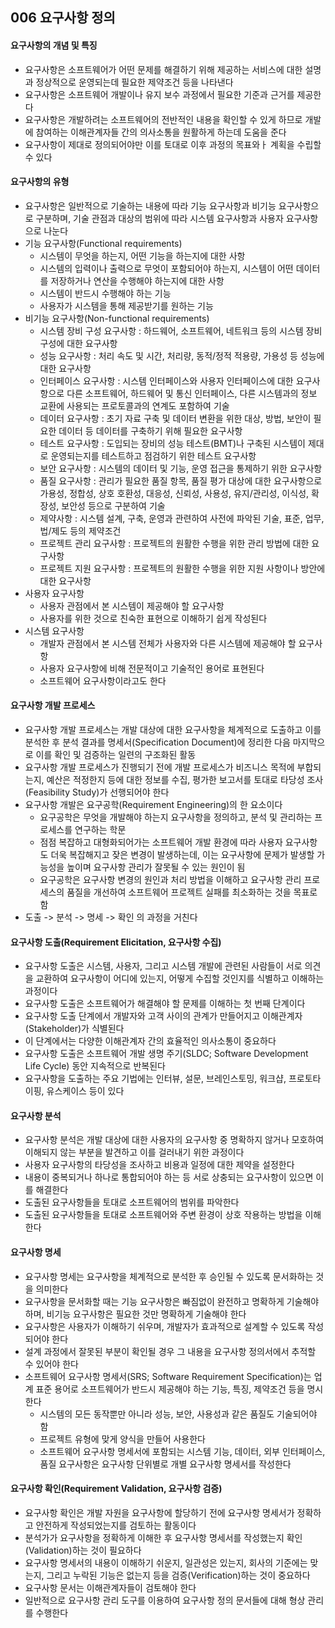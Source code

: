 ## 006 요구사항 정의

#### 요구사항의 개념 및 특징

- 요구사항은 소프트웨어가 어떤 문제를 해결하기 위해 제공하는 서비스에 대한 설명과 정상적으로 운영되는데 필요한 제약조건 등을 나타낸다
- 요구사항은 소프트웨어 개발이나 유지 보수 과정에서 필요한 기준과 근거를 제공한다
- 요구사항은 개발하려는 소프트웨어의 전반적인 내용을 확인할 수 있게 하므로 개발에 참여하는 이해관계자들 간의 의사소통을 원활하게 하는데 도움을 준다
- 요구사항이 제대로 정의되어야만 이를 토대로 이후 과정의 목표와ㅏ 계획을 수립할 수 있다



#### 요구사항의 유형

- 요구사항은 일반적으로 기술하는 내용에 따라 기능 요구사항과 비기능 요구사항으로 구분하며, 기술 관점과 대상의 범위에 따라 시스템 요구사항과 사용자 요구사항으로 나눈다
- 기능 요구사항(Functional requirements)
  - 시스템이 무엇을 하는지, 어떤 기능을 하는지에 대한 사항
  - 시스템의 입력이나 출력으로 무엇이 포함되어야 하는지, 시스템이 어떤 데이터를 저장하거나 연산을 수행해야 하는지에 대한 사항
  - 시스템이 반드시 수행해야 하는 기능
  - 사용자가 시스템을 통해 제공받기를 원하는 기능
- 비기능 요구사항(Non-functional requirements)
  - 시스템 장비 구성 요구사항 : 하드웨어, 소프트웨어, 네트워크 등의 시스템 장비 구성에 대한 요구사항
  - 성능 요구사항 : 처리 속도 및 시간, 처리량, 동적/정적 적용량, 가용성 등 성능에 대한 요구사항
  - 인터페이스 요구사항 : 시스템 인터페이스와 사용자 인터페이스에 대한 요구사항으로 다른 소프트웨어, 하드웨어 및 통신 인터페이스, 다른 시스템과의 정보 교환에 사용되는 프로토콜과의 연계도 포함하여 기술
  - 데이터 요구사항 : 초기 자료 구축 및 데이터 변환을 위한 대상, 방법, 보안이 필요한 데이터 등 데이터를 구축하기 위해 필요한 요구사항
  - 테스트 요구사항 : 도입되는 장비의 성능 테스트(BMT)나 구축된 시스템이 제대로 운영되는지를 테스트하고 점검하기 위한 테스트 요구사항
  - 보안 요구사항 : 시스템의 데이터 및 기능, 운영 접근을 통제하기 위한 요구사항
  - 품질 요구사항 : 관리가 필요한 품질 항목, 품질 평가 대상에 대한 요구사항으로 가용성, 정합성, 상호 호환성, 대응성, 신뢰성, 사용성, 유지/관리성, 이식성, 확장성, 보안성 등으로 구분하여 기술
  - 제약사항 : 시스템 설계, 구축, 운영과 관련하여 사전에 파악된 기술, 표준, 업무, 법/제도 등의 제약조건
  - 프로젝트 관리 요구사항 : 프로젝트의 원활한 수행을 위한 관리 방법에 대한 요구사항
  - 프로젝트 지원 요구사항 : 프로젝트의 원활한 수행을 위한 지원 사항이나 방안에 대한 요구사항
- 사용자 요구사항
  - 사용자 관점에서 본 시스템이 제공해야 할 요구사항
  - 사용자를 위한 것으로 친숙한 표현으로 이해하기 쉽게 작성된다
- 시스템 요구사항
  - 개발자 관점에서 본 시스템 전체가 사용자와 다른 시스템에 제공해야 할 요구사항
  - 사용자 요구사항에 비해 전문적이고 기술적인 용어로 표현된다
  - 소프트웨어 요구사항이라고도 한다



#### 요구사항 개발 프로세스

- 요구사항 개발 프로세스는 개발 대상에 대한 요구사항을 체계적으로 도출하고 이를 분석한 후 분석 결과를 명세서(Specification Document)에 정리한 다음 마지막으로 이를 확인 및 검증하는 일련의 구조화된 활동
- 요구사항 개발 프로세스가 진행되기 전에 개발 프로세스가 비즈니스 목적에 부합되는지, 예산은 적정한지 등에 대한 정보를 수집, 평가한 보고서를 토대로 타당성 조사(Feasibility Study)가 선행되어야 한다
- 요구사항 개발은 요구공학(Requirement Engineering)의 한 요소이다
  - 요구공학은 무엇을 개발해야 하는지 요구사항을 정의하고, 분석 및 관리하는 프로세스를 연구하는 학문
  - 점점 복잡하고 대형화되어가는 소프트웨어 개발 환경에 따라 사용자 요구사항도 더욱 복잡해지고 잦은 변경이 발생하는데, 이는 요구사항에 문제가 발생할 가능성을 높이며 요구사항 관리가 잘못될 수 있는 원인이 됨
  - 요구공학은 요구사항 변경의 원인과 처리 방법을 이해하고 요구사항 관리 프로세스의 품질을 개선하여 소프트웨어 프로젝트 실패를 최소화하는 것을 목표로 함
- 도출 -> 분석 -> 명세 -> 확인 의 과정을 거친다



#### 요구사항 도출(Requirement Elicitation, 요구사항 수집)

- 요구사항 도출은 시스템, 사용자, 그리고 시스템 개발에 관련된 사람들이 서로 의견을 교환하여 요구사항이 어디에 있는지, 어떻게 수집할 것인지를 식별하고 이해하는 과정이다
- 요구사항 도출은 소프트웨어가 해결해야 할 문제를 이해하는 첫 번째 단계이다
- 요구사항 도출 단계에서 개발자와 고객 사이의 관계가 만들어지고 이해관계자(Stakeholder)가 식별된다
- 이 단계에서는 다양한 이해관계자 간의 효율적인 의사소통이 중요하다
- 요구사항 도출은 소프트웨어 개발 생명 주기(SLDC; Software Development Life Cycle) 동안 지속적으로 반복된다
- 요구사항을 도출하는 주요 기법에는 인터뷰, 설문, 브레인스토밍, 워크샵, 프로토타이핑, 유스케이스 등이 있다



#### 요구사항 분석

- 요구사항 분석은 개발 대상에 대한 사용자의 요구사항 중 명확하지 않거나 모호하여 이해되지 않는 부분을 발견하고 이를 걸러내기 위한 과정이다
- 사용자 요구사항의 타당성을 조사하고 비용과 일정에 대한 제약을 설정한다
- 내용이 중복되거나 하나로 통합되어야 하는 등 서로 상충되는 요구사항이 있으면 이를 해결한다
- 도출된 요구사항들을 토대로 소프트웨어의 범위를 파악한다
- 도출된 요구사항들을 토대로 소프트웨어와 주변 환경이 상호 작용하는 방법을 이해한다



#### 요구사항 명세

- 요구사항 명세는 요구사항을 체계적으로 분석한 후 승인될 수 있도록 문서화하는 것을 의미한다
- 요구사항을 문서화할 때는 기능 요구사항은 빠짐없이 완전하고 명확하게 기술해야 하며, 비기능 요구사항은 필요한 것만 명확하게 기술해야 한다
- 요구사항은 사용자가 이해하기 쉬우며, 개발자가 효과적으로 설계할 수 있도록 작성되어야 한다
- 설계 과정에서 잘못된 부분이 확인될 경우 그 내용을 요구사항 정의서에서 추적할 수 있어야 한다
- 소프트웨어 요구사항 명세서(SRS; Software Requirement Specification)는 업계 표준 용어로 소프트웨어가 반드시 제공해야 하는 기능, 특징, 제약조건 등을 명시한다
  - 시스템의 모든 동작뿐만 아니라 성능, 보안, 사용성과 같은 품질도 기술되어야 함
  - 프로젝트 유형에 맞게 양식을 만들어 사용한다
  - 소프트웨어 요구사항 명세서에 포함되는 시스템 기능, 데이터, 외부 인터페이스, 품질 요구사항은 요구사항 단위별로 개별 요구사항 명세서를 작성한다



#### 요구사항 확인(Requirement Validation, 요구사항 검증)

- 요구사항 확인은 개발 자원을 요구사항에 할당하기 전에 요구사항 명세서가 정확하고 안전하게 작성되었는지를 검토하는 활동이다
- 분석가가 요구사항을 정확하게 이해한 후 요구사항 명세서를 작성했는지 확인(Validation)하는 것이 필요하다
- 요구사항 명세서의 내용이 이해하기 쉬운지, 일관성은 있는지, 회사의 기준에는 맞는지, 그리고 누락된 기능은 없는지 등을 검증(Verification)하는 것이 중요하다
- 요구사항 문서는 이해관계자들이 검토해야 한다
- 일반적으로 요구사항 관리 도구를 이용하여 요구사항 정의 문서들에 대해 형상 관리를 수행한다

